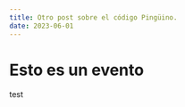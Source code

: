 ```yaml
---
title: Otro post sobre el código Pingüino.
date: 2023-06-01
---
```


# Esto es un evento

<!-- More -->

test

